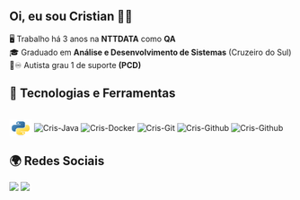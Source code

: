 ## Oi, eu sou Cristian 🫰🏻
🖥️ Trabalho há 3 anos na **NTTDATA** como **QA**  
🎓 Graduado em **Análise e Desenvolvimento de Sistemas** (Cruzeiro do Sul)  
🧩♾️ Autista grau 1 de suporte **(PCD)**  

##
## 🚀 Tecnologias e Ferramentas
<div style="display: inline_block"><br>
  <img align="center" alt="Cris-Python" height="30" width="40" src="https://raw.githubusercontent.com/devicons/devicon/master/icons/python/python-original.svg">
  <img align="center" alt="Cris-Java" height="30" width="40" src="https://cdn.jsdelivr.net/gh/devicons/devicon@latest/icons/java/java-original.svg">
  <img align="center" alt="Cris-Docker" height="40" width="50" src="https://cdn.jsdelivr.net/gh/devicons/devicon@latest/icons/docker/docker-original.svg">
  <img align="center" alt="Cris-Git" height="30" width="40" src="https://cdn.jsdelivr.net/gh/devicons/devicon@latest/icons/git/git-original.svg">
  <img align="center" alt="Cris-Github" height="30" width="40" src="https://cdn.jsdelivr.net/gh/devicons/devicon@latest/icons/github/github-original-wordmark.svg">
  <img align="center" alt="Cris-Github" height="30" width="40" src="https://img.icons8.com/?size=100&id=JRnxU7ZWP4mi&format=png&color=000000">
</div>

## 🌍 Redes Sociais

<div> 
  <a href="https://www.linkedin.com/in/cristian-da-silva-laurentino/" target="_blank"><img src="https://img.shields.io/badge/-LinkedIn-%230077B5?style=for-the-badge&logo=linkedin&logoColor=white" target="_blank"></a> 
  <a href = "mailto:cris.laurentino28@gmail.com"><img src="https://img.shields.io/badge/-Gmail-%23333?style=for-the-badge&logo=gmail&logoColor=white" target="_blank"></a>
  
</div>

